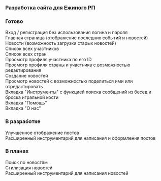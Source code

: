 ### Разработка сайта для [Ежиного РП](https://vk.com/hedgehogs_army)

### Готово
Вход / регистрация без использования логина и пароля  
Главная страница (отображение последних событий и новостей)  
Новости (возможность загрузки старых новостей)  
Список всех участников  
Список всех стран  
Просмотр профиля участника по его ID  
Просмотр профиля страны и участника с возможностью редактирования  
Создание новостей  
Просмотр новостей с возможностью поделиться ими или отредактировать  
Вкладка "Инструменты" с функцией поиска сообщений из бесед и броска игральной кости  
Вкладка "Помощь"  
Вкладка "О нас"  

### В разработке
Улучшенное отображение постов  
Расширенный инструментарий для написания и оформления постов  

### В планах
Поиск по новостям  
Стилизация новостей  
Расширенный инструментарий для написания новостей  